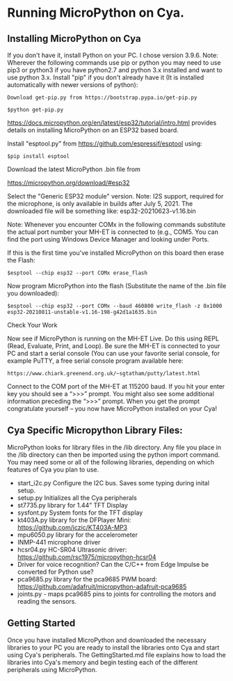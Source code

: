 # Running MicroPython on Cya.
## Installing MicroPython on Cya
If you don't have it, install Python on your PC. I chose version 3.9.6.
Note: Wherever the following commands use pip or python you may need to use pip3 or python3 if you have python2.7 and python 3.x installed and want to use python 3.x.
Install "pip" if you don't already have it (It is installed automatically with newer versions of python):

	Download get-pip.py from https://bootstrap.pypa.io/get-pip.py
  
	$python get-pip.py

https://docs.micropython.org/en/latest/esp32/tutorial/intro.html provides details on installing MicroPython on an ESP32 based board.

Install "esptool.py" from https://github.com/espressif/esptool using:

	$pip install esptool
  
Download the latest MicroPython .bin file from

https://micropython.org/download/#esp32 

Select the "Generic ESP32 module" version. Note: I2S support, required for the microphone, is only available in builds after July 5, 2021.
The downloaded file will be something like: esp32-20210623-v1.16.bin

Note: Whenever you encounter COMx in the following commands substitute the actual port number your MH-ET is connected to (e.g., COM5. You can find the port using Windows Device Manager and looking under Ports.

If this is the first time you've installed MicroPython on this board then erase the Flash:

	$esptool --chip esp32 --port COMx erase_flash
  
Now program MicroPython into the flash (Substitute the name of the .bin file you downloaded):

	$esptool --chip esp32 --port COMx --baud 460800 write_flash -z 0x1000 esp32-20210811-unstable-v1.16-198-g42d1a1635.bin
  
Check Your Work

Now see if MicroPython is running on the MH-ET Live. Do this using REPL (Read, Evaluate, Print, and Loop). Be sure the MH-ET is connected to your PC and start a serial console (You can use your favorite serial console, for example PuTTY, a free serial console program available here:

	https://www.chiark.greenend.org.uk/~sgtatham/putty/latest.html
  
Connect to the COM port of the MH-ET at 115200 baud. If you hit your enter key you should see a “>>>” prompt. You might also see some additional information preceding the “>>>” prompt. When you get the prompt congratulate yourself – you now have MicroPython installed on your Cya! 

## Cya Specific Micropython Library Files:

MicroPython looks for library files in the /lib directory. Any file you place in the /lib directory can then be imported using the python import command. You may need some or all of the following libraries, depending on which features of Cya you plan to use.

- start_i2c.py Configure the I2C bus. Saves some typing during inital setup.
- setup.py Initializes all the Cya peripherals
- st7735.py  library for 1.44” TFT Display
- sysfont.py System fonts for the TFT display
- kt403A.py library for the DFPlayer Mini: https://github.com/jczic/KT403A-MP3
- mpu6050.py library for the accelerometer
- INMP-441 microphone driver
- hcsr04.py HC-SR04 Ultrasonic driver: https://github.com/rsc1975/micropython-hcsr04
- Driver for voice recognition? Can the C/C++ from Edge Impulse be converted for Python use?
- pca9685.py library for the pca9685 PWM board: https://github.com/adafruit/micropython-adafruit-pca9685
- joints.py - maps pca9685 pins to joints for controlling the motors and reading the sensors.

## Getting Started

Once you have installed MicroPython and downloaded the necessary libraries to your PC you are ready to install the libraries onto Cya and start using Cya's peripherals. The GettingStarted.md file explains how to load the libraries into Cya's memory and begin testing each of the different peripherals using MicroPython.
